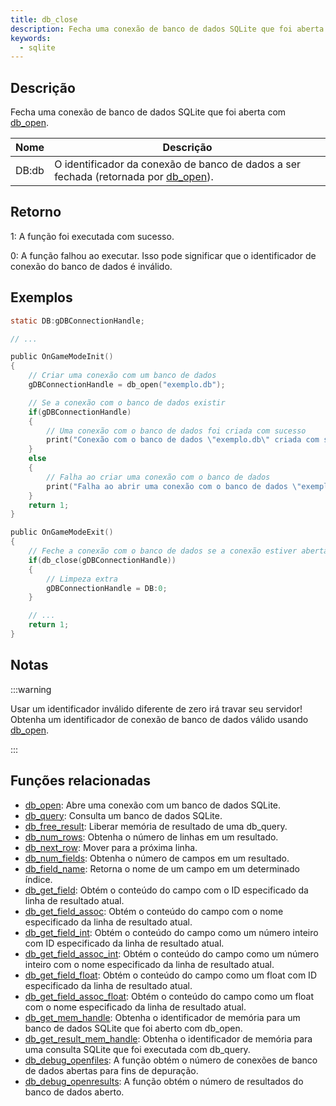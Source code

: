 ```yaml
---
title: db_close
description: Fecha uma conexão de banco de dados SQLite que foi aberta com `db_open`.
keywords:
  - sqlite
---
```


<LowercaseNote />

## Descrição

Fecha uma conexão de banco de dados SQLite que foi aberta com [db_open](db_open).

| Nome  | Descrição                                                                                      |
| ----- | ---------------------------------------------------------------------------------------------- |
| DB:db | O identificador da conexão de banco de dados a ser fechada (retornada por [db_open](db_open)). |

## Retorno

1: A função foi executada com sucesso.

0: A função falhou ao executar. Isso pode significar que o identificador de conexão do banco de dados é inválido.

## Exemplos

```c
static DB:gDBConnectionHandle;

// ...

public OnGameModeInit()
{
    // Criar uma conexão com um banco de dados
    gDBConnectionHandle = db_open("exemplo.db");

    // Se a conexão com o banco de dados existir
    if(gDBConnectionHandle)
    {
        // Uma conexão com o banco de dados foi criada com sucesso
        print("Conexão com o banco de dados \"exemplo.db\" criada com sucesso.");
    }
    else
    {
        // Falha ao criar uma conexão com o banco de dados
        print("Falha ao abrir uma conexão com o banco de dados \"exemplo.db\".");
    }
    return 1;
}

public OnGameModeExit()
{
    // Feche a conexão com o banco de dados se a conexão estiver aberta
    if(db_close(gDBConnectionHandle))
    {
        // Limpeza extra
        gDBConnectionHandle = DB:0;
    }

    // ...
    return 1;
}
```

## Notas

:::warning

Usar um identificador inválido diferente de zero irá travar seu servidor! Obtenha um identificador de conexão de banco de dados válido usando [db_open](db_open).

:::

## Funções relacionadas

- [db_open](db_open): Abre uma conexão com um banco de dados SQLite.
- [db_query](db_query): Consulta um banco de dados SQLite.
- [db_free_result](db_free_result): Liberar memória de resultado de uma db_query.
- [db_num_rows](db_num_rows): Obtenha o número de linhas em um resultado.
- [db_next_row](db_next_row): Mover para a próxima linha.
- [db_num_fields](db_num_fields): Obtenha o número de campos em um resultado.
- [db_field_name](db_field_name): Retorna o nome de um campo em um determinado índice.
- [db_get_field](db_get_field): Obtém o conteúdo do campo com o ID especificado da linha de resultado atual.
- [db_get_field_assoc](db_get_field_assoc): Obtém o conteúdo do campo com o nome especificado da linha de resultado atual.
- [db_get_field_int](db_get_field_int): Obtém o conteúdo do campo como um número inteiro com ID especificado da linha de resultado atual.
- [db_get_field_assoc_int](db_get_field_assoc_int): Obtém o conteúdo do campo como um número inteiro com o nome especificado da linha de resultado atual.
- [db_get_field_float](db_get_field_float): Obtém o conteúdo do campo como um float com ID especificado da linha de resultado atual.
- [db_get_field_assoc_float](db_get_field_assoc_float): Obtém o conteúdo do campo como um float com o nome especificado da linha de resultado atual.
- [db_get_mem_handle](db_get_mem_handle): Obtenha o identificador de memória para um banco de dados SQLite que foi aberto com db_open.
- [db_get_result_mem_handle](db_get_result_mem_handle): Obtenha o identificador de memória para uma consulta SQLite que foi executada com db_query.
- [db_debug_openfiles](db_debug_openfiles): A função obtém o número de conexões de banco de dados abertas para fins de depuração.
- [db_debug_openresults](db_debug_openresults): A função obtém o número de resultados do banco de dados aberto.
